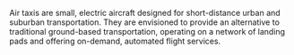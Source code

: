 Air taxis are small, electric aircraft designed for short-distance urban and suburban transportation. They are envisioned to provide an alternative to traditional ground-based transportation, 
operating on a network of landing pads and offering on-demand, automated flight services.
